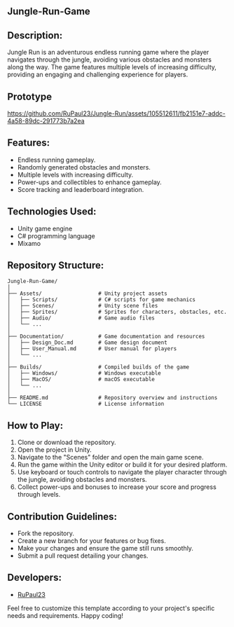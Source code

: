 
## Jungle-Run-Game

## Description:
Jungle Run is an adventurous endless running game where the player navigates through the jungle, avoiding various obstacles and monsters along the way. The game features multiple levels of increasing difficulty, providing an engaging and challenging experience for players.

## Prototype


https://github.com/RuPaul23/Jungle-Run/assets/105512611/fb2151e7-addc-4a58-89dc-291773b7a2ea



## Features:
- Endless running gameplay.
- Randomly generated obstacles and monsters.
- Multiple levels with increasing difficulty.
- Power-ups and collectibles to enhance gameplay.
- Score tracking and leaderboard integration.

## Technologies Used:
- Unity game engine
- C# programming language
- Mixamo

## Repository Structure:
```
Jungle-Run-Game/
│
├── Assets/                  # Unity project assets
│   ├── Scripts/             # C# scripts for game mechanics
│   ├── Scenes/              # Unity scene files
│   ├── Sprites/             # Sprites for characters, obstacles, etc.
│   ├── Audio/               # Game audio files
│   └── ...
│
├── Documentation/           # Game documentation and resources
│   ├── Design_Doc.md        # Game design document
│   ├── User_Manual.md       # User manual for players
│   └── ...
│
├── Builds/                  # Compiled builds of the game
│   ├── Windows/             # Windows executable
│   ├── MacOS/               # macOS executable
│   └── ...
│
├── README.md                # Repository overview and instructions
└── LICENSE                  # License information
```

## How to Play:
1. Clone or download the repository.
2. Open the project in Unity.
3. Navigate to the "Scenes" folder and open the main game scene.
4. Run the game within the Unity editor or build it for your desired platform.
5. Use keyboard or touch controls to navigate the player character through the jungle, avoiding obstacles and monsters.
6. Collect power-ups and bonuses to increase your score and progress through levels.

## Contribution Guidelines:
- Fork the repository.
- Create a new branch for your features or bug fixes.
- Make your changes and ensure the game still runs smoothly.
- Submit a pull request detailing your changes.

## Developers:
- [RuPaul23](https://github.com/RuPaul23)


Feel free to customize this template according to your project's specific needs and requirements. Happy coding!
